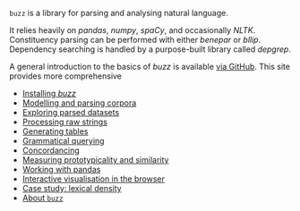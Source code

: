 `buzz` is a library for parsing and analysing natural language.

It relies heavily on *pandas*, *numpy*, *spaCy*, and occasionally *NLTK*. Constituency parsing can be performed with either *benepar* or *bllip*. Dependency searching is handled by a purpose-built library called *depgrep*.

A general introduction to the basics of *buzz* is available [via GitHub](https://github.com/interrogator/buzz). This site provides more comprehensive

- [Installing *buzz*](install.md)
- [Modelling and parsing corpora](corpus.md)
- [Exploring parsed datasets](dataset.md)
- [Processing raw strings](from_string.md)
- [Generating tables](table.md)
- [Grammatical querying](query.md)
- [Concordancing](conc.md)
- [Measuring prototypicality and similarity](proto.md)
- [Working with pandas](pandas.md)
- [Interactive visualisation in the browser](site.md)
- [Case study: lexical density](density.md)
- [About `buzz`](about.md)

